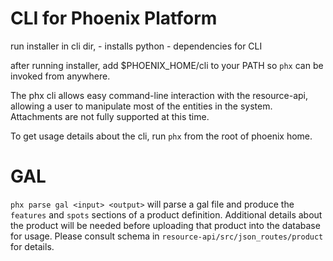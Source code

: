 # CLI for Phoenix Platform

run installer in cli dir,
	- installs python
	- dependencies for CLI

after running installer, add $PHOENIX\_HOME/cli to your PATH so `phx` can be invoked from anywhere.

The phx cli allows easy command-line interaction with the resource-api, allowing a user to manipulate most of the entities in the system. Attachments are not fully supported at this time.

To get usage details about the cli, run `phx` from the root of phoenix home.

# GAL

`phx parse gal <input> <output>` will parse a gal file and produce the `features` and `spots` sections of a product definition. Additional details about the product will be needed before uploading that product into the database for usage. Please consult schema in `resource-api/src/json_routes/product` for details.
